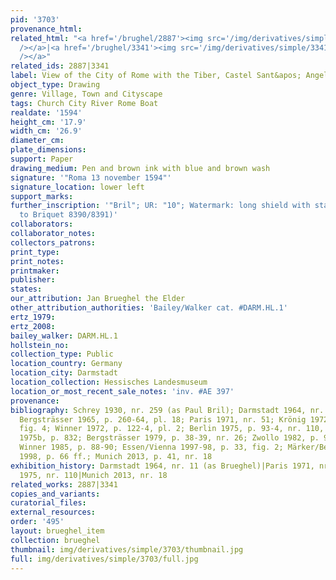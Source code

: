 ```yaml
---
pid: '3703'
provenance_html: 
related_html: "<a href='/brughel/2887'><img src='/img/derivatives/simple/2887/thumbnail.jpg'
  /></a>|<a href='/brughel/3341'><img src='/img/derivatives/simple/3341/thumbnail.jpg'
  /></a>"
related_ids: 2887|3341
label: View of the City of Rome with the Tiber, Castel Sant&apos; Angelo and St. Peter&apos;s
object_type: Drawing
genre: Village, Town and Cityscape
tags: Church City River Rome Boat
realdate: '1594'
height_cm: '17.9'
width_cm: '26.9'
diameter_cm: 
plate_dimensions: 
support: Paper
drawing_medium: Pen and brown ink with blue and brown wash
signature: '"Roma 13 november 1594"'
signature_location: lower left
support_marks: 
further_inscription: '"Bril"; UR: "10"; Watermark: long shield with star over M (similar
  to Briquet 8390/8391)'
collaborators: 
collaborator_notes: 
collectors_patrons: 
print_type: 
print_notes: 
printmaker: 
publisher: 
states: 
our_attribution: Jan Brueghel the Elder
other_attribution_authorities: 'Bailey/Walker cat. #DARM.HL.1'
ertz_1979: 
ertz_2008: 
bailey_walker: DARM.HL.1
hollstein_no: 
collection_type: Public
location_country: Germany
location_city: Darmstadt
location_collection: Hessisches Landesmuseum
location_or_most_recent_sale_notes: 'inv. #AE 397'
provenance: 
bibliography: Schrey 1930, nr. 259 (as Paul Bril); Darmstadt 1964, nr. 11 (as Brueghel);
  Bergsträsser 1965, p. 260-64, pl. 18; Paris 1971, nr. 51; Krönig 1972, p. 168 ff.,
  fig. 4; Winner 1972, p. 122-4, pl. 2; Berlin 1975, p. 93-4, nr. 110, pl. 215; Brown
  1975b, p. 832; Bergsträsser 1979, p. 38-39, nr. 26; Zwollo 1982, p. 95, fig. 12;
  Winner 1985, p. 88-90; Essen/Vienna 1997-98, p. 33, fig. 2; Märker/Bergsträsser
  1998, p. 66 ff.; Munich 2013, p. 41, nr. 18
exhibition_history: Darmstadt 1964, nr. 11 (as Brueghel)|Paris 1971, nr. 51|Berlin
  1975, nr. 110|Munich 2013, nr. 18
related_works: 2887|3341
copies_and_variants: 
curatorial_files: 
external_resources: 
order: '495'
layout: brueghel_item
collection: brueghel
thumbnail: img/derivatives/simple/3703/thumbnail.jpg
full: img/derivatives/simple/3703/full.jpg
---
```

